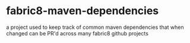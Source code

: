 # fabric8-maven-dependencies
a project used to keep track of common maven dependencies that when changed can be PR'd across many fabric8 github projects
